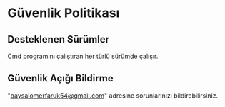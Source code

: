 # Güvenlik Politikası

## Desteklenen Sürümler

Cmd programını çalıştıran her türlü sürümde çalışır.



## Güvenlik Açığı Bildirme

"baysalomerfaruk54@gmail.com" adresine sorunlarınızı bildirebilirsiniz.
